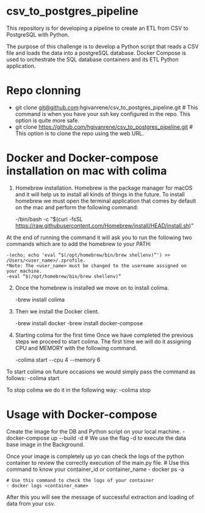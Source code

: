 # csv_to_postgres_pipeline
This repository is for developing a pipeline to create an ETL from CSV to PostgreSQL with Python.

The purpose of this challenge is to develop a Python script that reads a CSV file and loads the data into a postgreSQL database. Docker Compose is used to orchestrate the SQL database containers and its ETL Python application.

# Repo clonning
* git clone git@github.com:hgivanrene/csv_to_postgres_pipeline.git # This command is when you have your ssh key configured in the repo. This option is quite more safe.
* git clone https://github.com/hgivanrene/csv_to_postgres_pipeline.git # This option is to clone the repo using the web URL.

# Docker and Docker-compose installation on mac with colima

1. Homebrew installation.
Homebrew is the package manager for macOS and it will help us to install all kinds of things in the future.
To install homebrew we must open the terminal application that comes by default on the mac and perform the following command:

    -/bin/bash -c “$(curl -fsSL https://raw.githubusercontent.com/Homebrew/install/HEAD/install.sh)”

At the end of running the command it will ask you to run the following two commands which are to add the homebrew to your PATH:

    -(echo; echo 'eval “$(/opt/homebrew/bin/brew shellenv)”') >> /Users/<user_name>/.zprofile.
    *Note: The <user_name> must be changed to the username assigned on your machine.
    -eval “$(/opt/homebrew/bin/brew shellenv)”

2. Once the homebrew is installed we move on to install colima.

    -brew install colima

3. Then we install the Docker client.

    -brew install docker
    -brew install docker-compose

4. Starting colima for the first time
Once we have completed the previous steps we proceed to start colima. The first time we will do it assigning CPU and
MEMORY with the following command.

    -colima start --cpu 4 --memory 6

To start colima on future occasions we would simply pass the command as follows:
    -colima start

To stop colima we do it in the following way:
    -colima stop


# Usage with Docker-compose

Create the image for the DB and Python script on your local machine.
    -docker-compose up --build -d
    # We use the flag -d to execute the data base image in the Background.

Once your image is completely up yo can check the logs of the python container to review the correctly execution of the main.py file.
    # Use this command to know your container_id or container_name
    - docker ps -a

    # Use this command to check the logs of your container
    - docker logs <container_name>

After this you will see the message of successful extraction and loading of data from your csv.